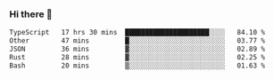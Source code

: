 ### Hi there 👋

<!--
**WShiBin/WShiBin** is a ✨ _special_ ✨ repository because its `README.md` (this file) appears on your GitHub profile.

Here are some ideas to get you started:

- 🔭 I’m currently working on ...
- 🌱 I’m currently learning ...
- 👯 I’m looking to collaborate on ...
- 🤔 I’m looking for help with ...
- 💬 Ask me about ...
- 📫 How to reach me: ...
- 😄 Pronouns: ...
- ⚡ Fun fact: ...
-->

<!--START_SECTION:waka-->

```txt
TypeScript   17 hrs 30 mins  █████████████████████░░░░   84.10 %
Other        47 mins         █░░░░░░░░░░░░░░░░░░░░░░░░   03.77 %
JSON         36 mins         ▓░░░░░░░░░░░░░░░░░░░░░░░░   02.89 %
Rust         28 mins         ▓░░░░░░░░░░░░░░░░░░░░░░░░   02.25 %
Bash         20 mins         ▒░░░░░░░░░░░░░░░░░░░░░░░░   01.63 %
```

<!--END_SECTION:waka-->
